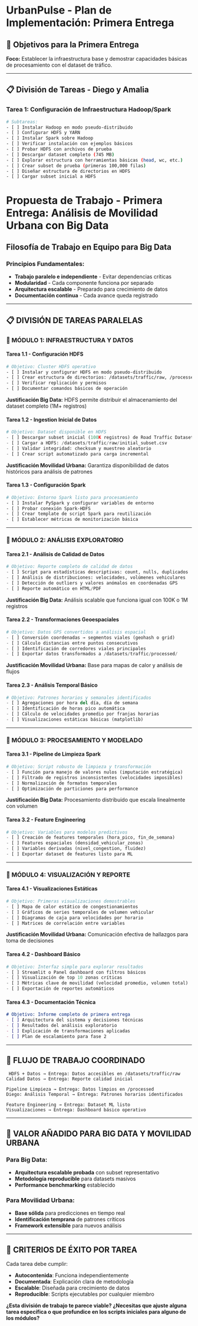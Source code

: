 # UrbanPulse - Plan de Implementación: Primera Entrega

## 🎯 Objetivos para la Primera Entrega

**Foco:** Establecer la infraestructura base y demostrar capacidades básicas de procesamiento con el dataset de tráfico.

---

## 📋 División de Tareas - Diego y Amalia

### **Tarea 1: Configuración de Infraestructura Hadoop/Spark** 

```bash
# Subtareas:
- [ ] Instalar Hadoop en modo pseudo-distribuido
- [ ] Configurar HDFS y YARN
- [ ] Instalar Spark sobre Hadoop
- [ ] Verificar instalación con ejemplos básicos
- [ ] Probar HDFS con archivos de prueba
- [ ] Descargar dataset completo (745 MB)
- [ ] Explorar estructura con herramientas básicas (head, wc, etc.)
- [ ] Crear subset de prueba (primeras 100,000 filas)
- [ ] Diseñar estructura de directorios en HDFS
- [ ] Cargar subset inicial a HDFS
```


# **Propuesta de Trabajo - Primera Entrega: Análisis de Movilidad Urbana con Big Data**

## **Filosofía de Trabajo en Equipo para Big Data**

### **Principios Fundamentales:**
- **Trabajo paralelo e independiente** - Evitar dependencias críticas
- **Modularidad** - Cada componente funciona por separado
- **Arquitectura escalable** - Preparado para crecimiento de datos
- **Documentación continua** - Cada avance queda registrado

---

## **📋 DIVISIÓN DE TAREAS PARALELAS**

### **🔹 MÓDULO 1: INFRAESTRUCTURA Y DATOS**

#### **Tarea 1.1 - Configuración HDFS**
```bash
# Objetivo: Cluster HDFS operativo
- [ ] Instalar y configurar HDFS en modo pseudo-distribuido
- [ ] Crear estructura de directorios: /datasets/traffic/raw, /processed, /results
- [ ] Verificar replicación y permisos
- [ ] Documentar comandos básicos de operación
```
**Justificación Big Data:** HDFS permite distribuir el almacenamiento del dataset completo (1M+ registros)

#### **Tarea 1.2 - Ingestion Inicial de Datos**
```python
# Objetivo: Dataset disponible en HDFS
- [ ] Descargar subset inicial (100K registros) de Road Traffic Dataset
- [ ] Cargar a HDFS: /datasets/traffic/raw/initial_subset.csv
- [ ] Validar integridad: checksum y muestreo aleatorio
- [ ] Crear script automatizado para carga incremental
```
**Justificación Movilidad Urbana:** Garantiza disponibilidad de datos históricos para análisis de patrones

#### **Tarea 1.3 - Configuración Spark**
```bash
# Objetivo: Entorno Spark listo para procesamiento
- [ ] Instalar PySpark y configurar variables de entorno
- [ ] Probar conexión Spark-HDFS
- [ ] Crear template de script Spark para reutilización
- [ ] Establecer métricas de monitorización básica
```

---

### **🔹 MÓDULO 2: ANÁLISIS EXPLORATORIO**

#### **Tarea 2.1 - Análisis de Calidad de Datos**
```python
# Objetivo: Reporte completo de calidad de datos
- [ ] Script para estadísticas descriptivas: count, nulls, duplicados
- [ ] Análisis de distribuciones: velocidades, volúmenes vehiculares
- [ ] Detección de outliers y valores anómalos en coordenadas GPS
- [ ] Reporte automático en HTML/PDF
```
**Justificación Big Data:** Análisis scalable que funciona igual con 100K o 1M registros

#### **Tarea 2.2 - Transformaciones Geoespaciales**
```python
# Objetivo: Datos GPS convertidos a análisis espacial
- [ ] Conversión coordenadas → segmentos viales (geohash o grid)
- [ ] Cálculo distancias entre puntos consecutivos
- [ ] Identificación de corredores viales principales
- [ ] Exportar datos transformados a /datasets/traffic/processed/
```
**Justificación Movilidad Urbana:** Base para mapas de calor y análisis de flujos

#### **Tarea 2.3 - Análisis Temporal Básico**
```python
# Objetivo: Patrones horarios y semanales identificados
- [ ] Agregaciones por hora del día, día de semana
- [ ] Identificación de horas pico automática
- [ ] Cálculo de velocidades promedio por franjas horarias
- [ ] Visualizaciones estáticas básicas (matplotlib)
```

---

### **🔹 MÓDULO 3: PROCESAMIENTO Y MODELADO**

#### **Tarea 3.1 - Pipeline de Limpieza Spark**
```python
# Objetivo: Script robusto de limpieza y transformación
- [ ] Función para manejo de valores nulos (imputación estratégica)
- [ ] Filtrado de registros inconsistentes (velocidades imposibles)
- [ ] Normalización de formatos temporales
- [ ] Optimización de particiones para performance
```
**Justificación Big Data:** Procesamiento distribuido que escala linealmente con volumen

#### **Tarea 3.2 - Feature Engineering**
```python
# Objetivo: Variables para modelos predictivos
- [ ] Creación de features temporales (hora_pico, fin_de_semana)
- [ ] Features espaciales (densidad_vehicular_zonas)
- [ ] Variables derivadas (nivel_congestion, fluidez)
- [ ] Exportar dataset de features listo para ML
```

---

### **🔹 MÓDULO 4: VISUALIZACIÓN Y REPORTE**

#### **Tarea 4.1 - Visualizaciones Estáticas**
```python
# Objetivo: Primeras visualizaciones demostrables
- [ ] Mapa de calor estático de congestionamientos
- [ ] Gráficos de series temporales de volumen vehicular
- [ ] Diagramas de caja para velocidades por horario
- [ ] Matrices de correlación entre variables
```
**Justificación Movilidad Urbana:** Comunicación efectiva de hallazgos para toma de decisiones

#### **Tarea 4.2 - Dashboard Básico**
```python
# Objetivo: Interfaz simple para explorar resultados
- [ ] Streamlit o Panel dashboard con filtros básicos
- [ ] Visualización de top 10 zonas críticas
- [ ] Métricas clave de movilidad (velocidad promedio, volumen total)
- [ ] Exportación de reportes automáticos
```

#### **Tarea 4.3 - Documentación Técnica**
```markdown
# Objetivo: Informe completo de primera entrega
- [ ] Arquitectura del sistema y decisiones técnicas
- [ ] Resultados del análisis exploratorio
- [ ] Explicación de transformaciones aplicadas
- [ ] Plan de escalamiento para fase 2
```

---

## **🔄 FLUJO DE TRABAJO COORDINADO**

```
 HDFS + Datos → Entrega: Datos accesibles en /datasets/traffic/raw
Calidad Datos → Entrega: Reporte calidad inicial
```


```
Pipeline Limpieza → Entrega: Datos limpios en /processed
Diego: Análisis Temporal → Entrega: Patrones horarios identificados
```

```
Feature Engineering → Entrega: Dataset ML listo
Visualizaciones → Entrega: Dashboard básico operativo
```




---

## **🚀 VALOR AÑADIDO PARA BIG DATA Y MOVILIDAD URBANA**

### **Para Big Data:**
- **Arquitectura escalable probada** con subset representativo
- **Metodología reproducible** para datasets masivos
- **Performance benchmarking** establecido

### **Para Movilidad Urbana:**
- **Base sólida** para predicciones en tiempo real
- **Identificación temprana** de patrones críticos
- **Framework extensible** para nuevos análisis

---

## **🎯 CRITERIOS DE ÉXITO POR TAREA**

Cada tarea debe cumplir:
- **Autocontenida**: Funciona independientemente
- **Documentada**: Explicación clara de metodología
- **Escalable**: Diseñada para crecimiento de datos
- **Reproducible**: Scripts ejecutables por cualquier miembro

**¿Esta división de trabajo te parece viable? ¿Necesitas que ajuste alguna tarea específica o que profundice en los scripts iniciales para alguno de los módulos?**
